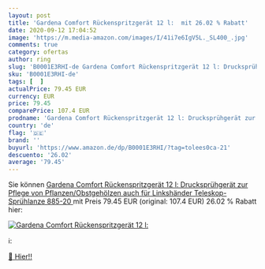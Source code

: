 ```yaml
---
layout: post
title: 'Gardena Comfort Rückenspritzgerät 12 l:  mit 26.02 % Rabatt'
date: 2020-09-12 17:04:52
image: 'https://m.media-amazon.com/images/I/41i7e6IgV5L._SL400_.jpg'
comments: true
category: ofertas
author: ring
slug: 'B0001E3RHI-de Gardena Comfort Rückenspritzgerät 12 l: Drucksprühgerät...'
sku: 'B0001E3RHI-de'
tags: [  ]
actualPrice: 79.45 EUR
currency: EUR
price: 79.45
comparePrice: 107.4 EUR
prodname: 'Gardena Comfort Rückenspritzgerät 12 l: Drucksprühgerät zur Pflege von Pflanzen/Obstgehölzen  auch für Linkshänder  Teleskop-Sprühlanze  885-20 '
country: 'de'
flag: '🇩🇪'
brand: ''
buyurl: 'https://www.amazon.de/dp/B0001E3RHI/?tag=tolees0ca-21'
descuento: '26.02'
average: '79.45'
---
```


Sie können [Gardena Comfort Rückenspritzgerät 12 l: Drucksprühgerät zur Pflege von Pflanzen/Obstgehölzen  auch für Linkshänder  Teleskop-Sprühlanze  885-20 ](https://www.amazon.de/dp/B0001E3RHI/?tag=tolees0ca-21) mit Preis 79.45 EUR (original: 107.4 EUR) 26.02 % Rabatt hier:

[![Gardena Comfort Rückenspritzgerät 12 l: ](https://m.media-amazon.com/images/I/41i7e6IgV5L._SL400_.jpg)](https://www.amazon.de/dp/B0001E3RHI/?tag=tolees0ca-21)

ℹ️:


[🛒 Hier!!](https://www.amazon.de/dp/B0001E3RHI/?tag=tolees0ca-21)
